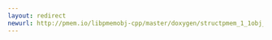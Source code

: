 ```yaml
---
layout: redirect
newurl: http://pmem.io/libpmemobj-cpp/master/doxygen/structpmem_1_1obj_1_1object__traits_3_01void_01_4_1_1rebind.html
---
```

